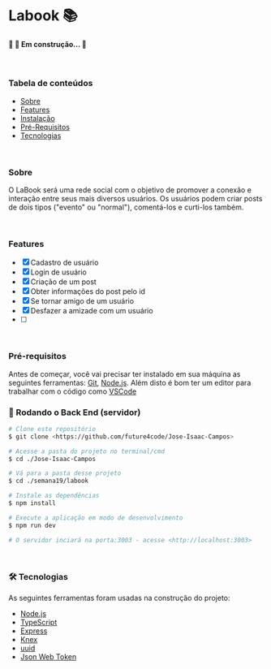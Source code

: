 # Labook 📚
<h4> 
	🚧 🚀 Em construção...  🚧
</h4>

<br>

### Tabela de conteúdos
<!--ts-->
   * [Sobre](#Sobre)
   * [Features](#Features)
   * [Instalação](#instalacao)
   * [Pré-Requisitos](#Pré-Requisitos)
   * [Tecnologias](#tecnologias)
<!--te-->

<br>

### Sobre

<p>O LaBook será uma rede social com o objetivo de promover a conexão e interação entre seus mais diversos usuários. Os usuários podem criar posts de dois tipos ("evento" ou "normal"), comentá-los e curti-los também.</p>

<br>

### Features

- [x] Cadastro de usuário
- [x] Login de usuário
- [x] Criação de um post
- [x] Obter informações do post pelo id
- [x] Se tornar amigo de um usuário
- [x] Desfazer a amizade com um usuário
- [ ] 

<br>

### Pré-requisitos

Antes de começar, você vai precisar ter instalado em sua máquina as seguintes ferramentas:
[Git](https://git-scm.com), [Node.js](https://nodejs.org/en/). 
Além disto é bom ter um editor para trabalhar com o código como [VSCode](https://code.visualstudio.com/)

### 🎲 Rodando o Back End (servidor)

```bash
# Clone este repositório
$ git clone <https://github.com/future4code/Jose-Isaac-Campos>

# Acesse a pasta do projeto no terminal/cmd
$ cd ./Jose-Isaac-Campos

# Vá para a pasta desse projeto
$ cd ./semana19/labook

# Instale as dependências
$ npm install

# Execute a aplicação em modo de desenvolvimento
$ npm run dev

# O servidor inciará na porta:3003 - acesse <http://localhost:3003>
```

<br>

### 🛠 Tecnologias

As seguintes ferramentas foram usadas na construção do projeto:

- [Node.js](https://nodejs.org/en/)
- [TypeScript](https://www.typescriptlang.org/)
- [Express](https://github.com/expressjs/express)
- [Knex](http://knexjs.org/)
- [uuid](https://github.com/uuidjs/uuid)
- [Json Web Token](https://github.com/auth0/node-jsonwebtoken)

